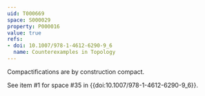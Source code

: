 ```yaml
---
uid: T000669
space: S000029
property: P000016
value: true
refs:
- doi: 10.1007/978-1-4612-6290-9_6
  name: Counterexamples in Topology
---
```


Compactifications are by construction compact.

See item #1 for space #35 in {{doi:10.1007/978-1-4612-6290-9_6}}.
